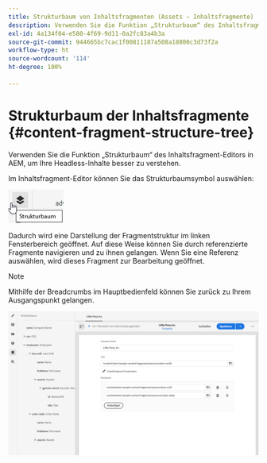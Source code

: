 ```yaml
---
title: Strukturbaum von Inhaltsfragmenten (Assets − Inhaltsfragmente)
description: Verwenden Sie die Funktion „Strukturbaum“ des Inhaltsfragment-Editors in AEM, um Ihre Headless-Inhalte besser zu verstehen.
exl-id: 4a134f04-e580-4f69-9d11-0a2fc83a4b3a
source-git-commit: 944665bc7cac1f00811187a508a18800c3d73f2a
workflow-type: ht
source-wordcount: '114'
ht-degree: 100%

---
```


# Strukturbaum der Inhaltsfragmente {#content-fragment-structure-tree}

Verwenden Sie die Funktion „Strukturbaum“ des Inhaltsfragment-Editors in AEM, um Ihre Headless-Inhalte besser zu verstehen.

Im Inhaltsfragment-Editor können Sie das Strukturbaumsymbol auswählen:

![Strukturbaum der Inhaltsfragmente](assets/cfm-structuretree-01.png)

Dadurch wird eine Darstellung der Fragmentstruktur im linken Fensterbereich geöffnet. Auf diese Weise können Sie durch referenzierte Fragmente navigieren und zu ihnen gelangen. Wenn Sie eine Referenz auswählen, wird dieses Fragment zur Bearbeitung geöffnet.

>[!NOTE]
>
>Mithilfe der Breadcrumbs im Hauptbedienfeld können Sie zurück zu Ihrem Ausgangspunkt gelangen.

![Strukturbaum der Inhaltsfragmente](assets/cfm-structuretree-02.png)
